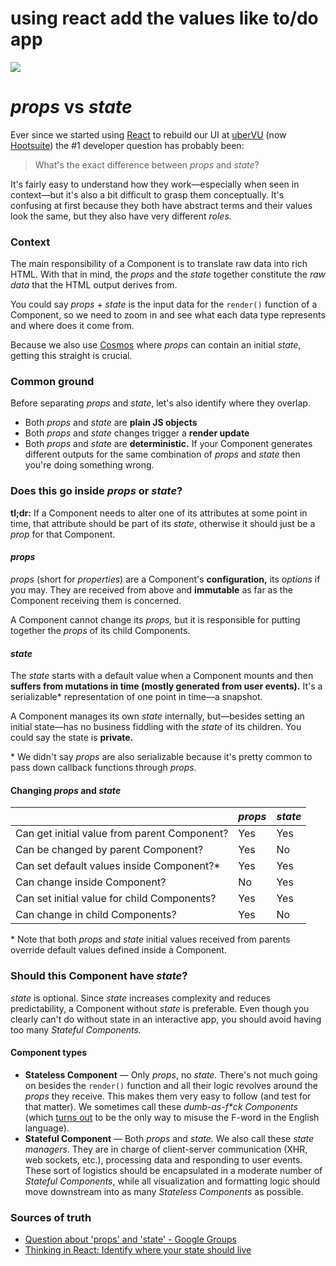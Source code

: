 <h1>using react add the values like to/do app</h1>
<img src="https://user-images.githubusercontent.com/77965216/162162338-8e073a72-76f6-49be-b24b-164dd3b78826.png"/>

_props_ vs _state_
======

Ever since we started using [React](http://facebook.github.io/react/) to rebuild our UI at [uberVU](https://www.ubervu.com/) (now [Hootsuite](https://hootsuite.com/)) the #1 developer question has probably been: 

> What's the exact difference between _props_ and _state_?

It's fairly easy to understand how they work—especially when seen in context—but it's also a bit difficult to grasp them conceptually. It's confusing at first because they both have abstract terms and their values look the same, but they also have very different _roles._ 

### Context

The main responsibility of a Component is to translate raw data into rich HTML. With that in mind, the _props_ and the _state_ together constitute the _raw data_ that the HTML output derives from.

You could say _props_ + _state_ is the input data for the `render()` function of a Component, so we need to zoom in and see what each data type represents and where does it come from.

Because we also use [Cosmos](https://github.com/skidding/cosmos) where _props_ can contain an initial _state_, getting this straight is crucial.

### Common ground

Before separating _props_ and _state_, let's also identify where they overlap.

- Both _props_ and _state_ are **plain JS objects**
- Both _props_ and _state_ changes trigger a **render update**
- Both _props_ and _state_ are **deterministic.** If your Component generates different outputs for the same combination of _props_ and _state_ then you're doing something wrong.

### Does this go inside _props_ or _state_?

**tl;dr:** If a Component needs to alter one of its attributes at some point in time, that attribute should be part of its _state_, otherwise it should just be a _prop_ for that Component.

#### _props_

_props_ (short for _properties_) are a Component's **configuration,** its _options_ if you may. They are received from above and **immutable** as far as the Component receiving them is concerned.

A Component cannot change its _props,_ but it is responsible for putting together the _props_ of its child Components.

#### _state_

The _state_ starts with a default value when a Component mounts and then **suffers from mutations in time (mostly generated from user events).** It's a serializable* representation of one point in time—a snapshot.

A Component manages its own _state_ internally, but—besides setting an initial state—has no business fiddling with the _state_ of its children. You could say the state is **private.**

\* We didn't say _props_ are also serializable because it's pretty common to pass down callback functions through _props._ 

#### Changing _props_ and _state_

| | _props_ | _state_ | 
--- | --- | --- 
Can get initial value from parent Component? | Yes | Yes
Can be changed by parent Component? | Yes | No
Can set default values inside Component?* | Yes | Yes
Can change inside Component? | No | Yes
Can set initial value for child Components? | Yes | Yes
Can change in child Components? | Yes | No

\* Note that both _props_ and _state_ initial values received from parents override default values defined inside a Component.

### Should this Component have _state_? 

_state_ is optional. Since _state_ increases complexity and reduces predictability, a Component without _state_ is preferable. Even though you clearly can't do without state in an interactive app, you should avoid having too many _Stateful Components._

#### Component types

* **Stateless Component** — Only _props_, no _state._ There's not much going on besides the `render()` function and all their logic revolves around the _props_ they receive. This makes them very easy to follow (and test for that matter). We sometimes call these _dumb-as-f*ck Components_ (which [turns out](http://www.urbandictionary.com/define.php?term=dumb%20as%20fuck) to be the only way to misuse the F-word in the English language).
* **Stateful Component** — Both _props_ and _state._ We also call these _state managers_. They are in charge of client-server communication (XHR, web sockets, etc.), processing data and responding to user events. These sort of logistics should be encapsulated in a moderate number of _Stateful Components_, while all visualization and formatting logic should move downstream into as many _Stateless Components_ as possible.

### Sources of truth

- [Question about 'props' and 'state' - Google Groups](https://groups.google.com/forum/#!topic/reactjs/hAldztPzQgI)
- [Thinking in React: Identify where your state should live](http://facebook.github.io/react/docs/thinking-in-react.html#step-4-identify-where-your-state-should-live)
